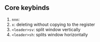 ## Core keybinds

1. `nnn`: <ESC>
2. `x`: deleting without copying to the register
3. `<leader>sv`: split window vertically
4. `<leader>sh`: splits window horizontally
   <!-- km.set("n", "<leader>se", "<C-w>=") -- reverse windows sizes to have equal width & height -->
   <!-- km.set("n", "<leader>sx", ":close<CR>") -- closes current split window -->
   <!---->
   <!---->
   <!-- km.set("n", "<leader>to", ":tabnew<CR>") -- opens a new tab -->
   <!-- km.set("n", "<leader>tx", ":tabclose<CR>") -- closes the current tab -->
   <!-- km.set("n", "<leader>tn", ":tabn<CR>") --  goes to the next tab -->
   <!-- km.set("n", "<leader>tp", ":tabp<CR>") --  goes to the previous tab -->
   <!-- km.set("n", "<leader>sm", ":MaximizerToggle<CR>") -- maximize the current tab and reset it to original -->
   <!---->
   <!-- km.set("n", "<leader>e", ":NvimTreeToggle<CR>") -->
   <!---->
   <!-- km.set("n", "<leader>ff", "<cmd>Telescope find_files<cr>") -- find files within current working directory, respects .gitignore -->
   <!-- km.set("n", "<leader>fs", "<cmd>Telescope live_grep<cr>") -- find string in current working directory as you type -->
   <!-- km.set("n", "<leader>fc", "<cmd>Telescope grep_string<cr>") -- find string under cursor in current working directory -->
   <!-- km.set("n", "<leader>fb", "<cmd>Telescope buffers<cr>") -- list open buffers in current neovim instance -->
   <!-- km.set("n", "<leader>fh", "<cmd>Telescope help_tags<cr>") -- list available help tags -->
   <!---->
   <!-- -- telescope git commands (not on youtube nvim video) -->
   <!-- km.set("n", "<leader>gc", "<cmd>Telescope git_commits<cr>") -- list all git commits (use <cr> to checkout) ["gc" for git commits] -->
   <!-- km.set("n", "<leader>gfc", "<cmd>Telescope git_bcommits<cr>") -- list git commits for current file/buffer (use <cr> to checkout) ["gfc" for git file commits] -->
   <!-- km.set("n", "<leader>gb", "<cmd>Telescope git_branches<cr>") -- list git branches (use <cr> to checkout) ["gb" for git branch] -->
   <!-- km.set("n", "<leader>gs", "<cmd>Telescope git_status<cr>") -- list current changes per file with diff preview ["gs" for git status] -->
   <!---->
   <!-- -- restart lsp server (not on youtube nvim video) -->
   <!-- km.set("n", "<leader>rs", ":LspRestart<CR>") -- mapping to restart lsp if necessary -->
   <!---->
   <!---->
   <!---->
